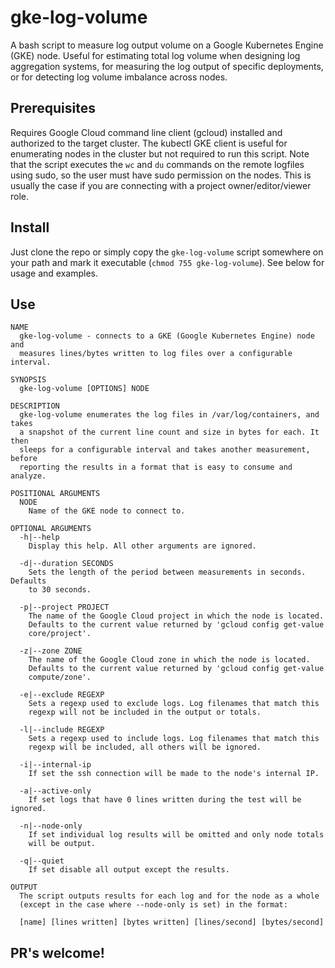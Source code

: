 # gke-log-volume
A bash script to measure log output volume on a Google Kubernetes Engine (GKE) node. Useful for estimating total log volume when designing log aggregation systems, for measuring the log output of specific deployments, or for detecting log volume
imbalance across nodes.

## Prerequisites

Requires Google Cloud command line client (gcloud) installed and authorized to the target cluster. The kubectl GKE client is useful for enumerating nodes in the cluster but not required to run this script. Note that the script executes the `wc` and `du` commands on the remote logfiles using sudo, so the user must have sudo permission on the nodes. This is usually the case
if you are connecting with a project owner/editor/viewer role.

## Install

Just clone the repo or simply copy the `gke-log-volume` script somewhere on your path and mark it executable (`chmod 755 gke-log-volume`). See below for usage and examples.

## Use

```
NAME
  gke-log-volume - connects to a GKE (Google Kubernetes Engine) node and
  measures lines/bytes written to log files over a configurable interval.

SYNOPSIS
  gke-log-volume [OPTIONS] NODE

DESCRIPTION
  gke-log-volume enumerates the log files in /var/log/containers, and takes
  a snapshot of the current line count and size in bytes for each. It then
  sleeps for a configurable interval and takes another measurement, before
  reporting the results in a format that is easy to consume and analyze.

POSITIONAL ARGUMENTS
  NODE
    Name of the GKE node to connect to.

OPTIONAL ARGUMENTS
  -h|--help
    Display this help. All other arguments are ignored.

  -d|--duration SECONDS
    Sets the length of the period between measurements in seconds. Defaults
    to 30 seconds.

  -p|--project PROJECT
    The name of the Google Cloud project in which the node is located.
    Defaults to the current value returned by 'gcloud config get-value
    core/project'.

  -z|--zone ZONE
    The name of the Google Cloud zone in which the node is located.
    Defaults to the current value returned by 'gcloud config get-value
    compute/zone'.

  -e|--exclude REGEXP
    Sets a regexp used to exclude logs. Log filenames that match this
    regexp will not be included in the output or totals.

  -l|--include REGEXP
    Sets a regexp used to include logs. Log filenames that match this
    regexp will be included, all others will be ignored.

  -i|--internal-ip
    If set the ssh connection will be made to the node's internal IP.

  -a|--active-only
    If set logs that have 0 lines written during the test will be ignored.

  -n|--node-only
    If set individual log results will be omitted and only node totals
    will be output.

  -q|--quiet
    If set disable all output except the results.

OUTPUT
  The script outputs results for each log and for the node as a whole
  (except in the case where --node-only is set) in the format:

  [name] [lines written] [bytes written] [lines/second] [bytes/second]
```

## PR's welcome!
